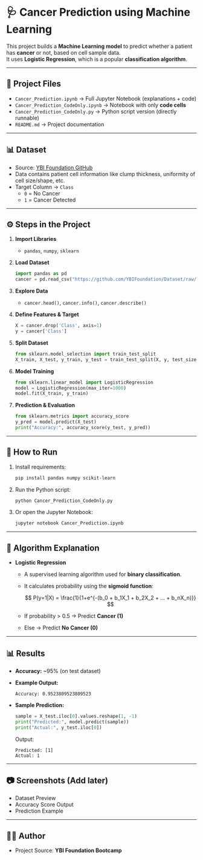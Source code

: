 # 🩺 Cancer Prediction using Machine Learning

This project builds a **Machine Learning model** to predict whether a patient has **cancer** or not, based on cell sample data.  
It uses **Logistic Regression**, which is a popular **classification algorithm**.

---

## 📂 Project Files
- `Cancer_Prediction.ipynb` → Full Jupyter Notebook (explanations + code)  
- `Cancer_Prediction_CodeOnly.ipynb` → Notebook with only **code cells**  
- `Cancer_Prediction_CodeOnly.py` → Python script version (directly runnable)  
- `README.md` → Project documentation  

---

## 📊 Dataset
- Source: [YBI Foundation GitHub](https://github.com/YBIFoundation/Dataset/blob/main/Cancer.csv)  
- Data contains patient cell information like clump thickness, uniformity of cell size/shape, etc.  
- Target Column → `Class`  
  - `0` = No Cancer  
  - `1` = Cancer Detected  

---

## ⚙️ Steps in the Project
1. **Import Libraries**  
   - `pandas`, `numpy`, `sklearn`  

2. **Load Dataset**  
   ```python
   import pandas as pd
   cancer = pd.read_csv("https://github.com/YBIFoundation/Dataset/raw/main/Cancer.csv")

3. **Explore Data**

   * `cancer.head()`, `cancer.info()`, `cancer.describe()`

4. **Define Features & Target**

   ```python
   X = cancer.drop('Class', axis=1)
   y = cancer['Class']
   ```

5. **Split Dataset**

   ```python
   from sklearn.model_selection import train_test_split
   X_train, X_test, y_train, y_test = train_test_split(X, y, test_size=0.2, random_state=42)
   ```

6. **Model Training**

   ```python
   from sklearn.linear_model import LogisticRegression
   model = LogisticRegression(max_iter=1000)
   model.fit(X_train, y_train)
   ```

7. **Prediction & Evaluation**

   ```python
   from sklearn.metrics import accuracy_score
   y_pred = model.predict(X_test)
   print("Accuracy:", accuracy_score(y_test, y_pred))
   ```

---

## 🚀 How to Run

1. Install requirements:

   ```bash
   pip install pandas numpy scikit-learn
   ```
2. Run the Python script:

   ```bash
   python Cancer_Prediction_CodeOnly.py
   ```
3. Or open the Jupyter Notebook:

   ```bash
   jupyter notebook Cancer_Prediction.ipynb
   ```

---

## 🧠 Algorithm Explanation

* **Logistic Regression**

  * A supervised learning algorithm used for **binary classification**.
  * It calculates probability using the **sigmoid function**:

    $$
    P(y=1|X) = \frac{1}{1+e^{-(b_0 + b_1X_1 + b_2X_2 + ... + b_nX_n)}}
    $$
  * If probability > 0.5 → Predict **Cancer (1)**
  * Else → Predict **No Cancer (0)**

---

## 📊 Results

* **Accuracy:** \~95% (on test dataset)
* **Example Output:**

  ```
  Accuracy: 0.9523809523809523
  ```
* **Sample Prediction:**

  ```python
  sample = X_test.iloc[0].values.reshape(1, -1)
  print("Predicted:", model.predict(sample))
  print("Actual:", y_test.iloc[0])
  ```

  Output:

  ```
  Predicted: [1]
  Actual: 1
  ```

---

## 📷 Screenshots (Add later)

* Dataset Preview
* Accuracy Score Output
* Prediction Example

---

## 👨‍💻 Author

* Project Source: **YBI Foundation Bootcamp**
